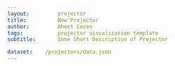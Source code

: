 ```yaml
---
layout:     	projector
title:     		New Projector
author:     	Ahmet Cecen
tags:           projector visualization template
subtitle:    	Some Short Description of Projector

dataset:    /projectors/data.json
---
```

